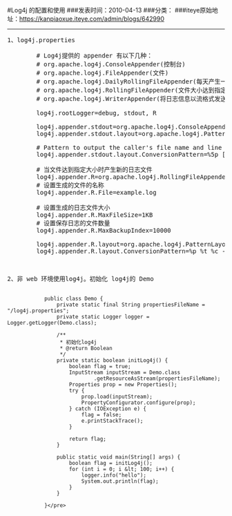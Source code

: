 #Log4j 的配置和使用
###发表时间：2010-04-13
###分类：
###iteye原始地址：<a href="https://kanpiaoxue.iteye.com/admin/blogs/642990" target="_blank">https://kanpiaoxue.iteye.com/admin/blogs/642990</a>

---

<pre name="code" class="java">1、log4j.properties

		# Log4j提供的 appender 有以下几种：
		# org.apache.log4j.ConsoleAppender(控制台)
		# org.apache.log4j.FileAppender(文件)
		# org.apache.log4j.DailyRollingFileAppender(每天产生一个日志文件)
		# org.apache.log4j.RollingFileAppender(文件大小达到指定的尺寸时产生新的文件)
		# org.apache.log4j.WriterAppender(将日志信息以流格式发送到任意指定的地方)
		
		log4j.rootLogger=debug, stdout, R
		
		log4j.appender.stdout=org.apache.log4j.ConsoleAppender
		log4j.appender.stdout.layout=org.apache.log4j.PatternLayout
		
		# Pattern to output the caller's file name and line number.
		log4j.appender.stdout.layout.ConversionPattern=%5p [%t] (%F:%L) - %m%n
		
		# 当文件达到指定大小时产生新的日志文件
		log4j.appender.R=org.apache.log4j.RollingFileAppender
		# 设置生成的文件的名称
		log4j.appender.R.File=example.log
		
		# 设置生成的日志文件大小
		log4j.appender.R.MaxFileSize=1KB
		# 设置保存日志的文件数量
		log4j.appender.R.MaxBackupIndex=10000
		
		log4j.appender.R.layout=org.apache.log4j.PatternLayout
		log4j.appender.R.layout.ConversionPattern=%p %t %c - %m%n</pre>
<p>&nbsp;</p>
<pre name="code" class="java">2、非 web 环境使用log4j。初始化 log4j的 Demo

				public class Demo {
					private static final String propertiesFileName = "/log4j.properties";
					private static Logger logger = Logger.getLogger(Demo.class);
					
					/**
					 * 初始化log4j
					 * @return Boolean 
					 */
					private static boolean initLog4j() {
						boolean flag = true;
						InputStream inputStream = Demo.class
								.getResourceAsStream(propertiesFileName);
						Properties prop = new Properties();
						try {
							prop.load(inputStream);
							PropertyConfigurator.configure(prop);
						} catch (IOException e) {
							flag = false;
							e.printStackTrace();
						}
				
						return flag;
					}
				
					public static void main(String[] args) {
						boolean flag = initLog4j();
						for (int i = 0; i &lt; 100; i++) {
							logger.info("hello");
							System.out.println(flag);
						}
					}
				
				}</pre>
<p>&nbsp;</p>